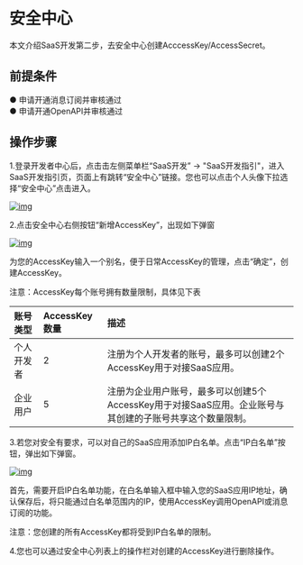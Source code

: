 # 安全中心

本文介绍SaaS开发第二步，去安全中心创建AcccessKey/AccessSecret。

## **前提条件**

● 申请开通消息订阅并审核通过<br />
● 申请开通OpenAPI并审核通过

## **操作步骤**

1.登录开发者中心后，点击击左侧菜单栏“SaaS开发” → "SaaS开发指引"，进入SaaS开发指引页，页面上有跳转“安全中心”链接。您也可以点击个人头像下拉选择“安全中心”点击进入。

<a data-fancybox title="img" href="/guide/image2022-3-7_19-55-14.png?version=1&modificationDate=1646653546000&api=v2">![img](/guide/image2022-3-7_19-55-14.png?version=1&modificationDate=1646653546000&api=v2)</a>

2.点击安全中心右侧按钮“新增AccessKey”，出现如下弹窗

<a data-fancybox title="img" href="/guide/image2022-3-7_19-56-56.png?version=1&modificationDate=1646653647000&api=v2">![img](/guide/image2022-3-7_19-56-56.png?version=1&modificationDate=1646653647000&api=v2)</a>

为您的AccessKey输入一个别名，便于日常AccessKey的管理，点击“确定”，创建AccessKey。

注意：AccessKey每个账号拥有数量限制，具体见下表

| 账号类型   | AccessKey数量 | 描述                                                         |
| :--------- | :------------ | :----------------------------------------------------------- |
| 个人开发者 | 2             | 注册为个人开发者的账号，最多可以创建2个AccessKey用于对接SaaS应用。 |
| 企业用户   | 5             | 注册为企业用户账号，最多可以创建5个AccessKey用于对接SaaS应用。企业账号与其创建的子账号共享这个数量限制。 |

3.若您对安全有要求，可以对自己的SaaS应用添加IP白名单。点击“IP白名单”按钮，弹出如下弹窗。

<a data-fancybox title="img" href="/guide/image2022-3-7_20-5-47.png?version=1&modificationDate=1646654178000&api=v2">![img](/guide/image2022-3-7_20-5-47.png?version=1&modificationDate=1646654178000&api=v2)</a>

首先，需要开启IP白名单功能，在白名单输入框中输入您的SaaS应用IP地址，确认保存后，将只能通过白名单范围内的IP，使用AccessKey调用OpenAPI或消息订阅的功能。

注意：您创建的所有AccessKey都将受到IP白名单的限制。

4.您也可以通过安全中心列表上的操作栏对创建的AccessKey进行删除操作。
